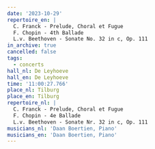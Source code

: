 ```yaml
---
date: '2023-10-29'
repertoire_en: |
  C. Franck - Prelude, Choral et Fugue
  F. Chopin - 4th Ballade
  L.v. Beethoven - Sonate No. 32 in c, Op. 111
in_archive: true
cancelled: false
tags:
  - concerts
hall_nl: De Leyhoeve
hall_en: De Leyhoeve
time: '11:00:27.766'
place_nl: Tilburg
place_en: Tilburg
repertoire_nl: |
  C. Franck - Prelude, Choral et Fugue
  F. Chopin - 4e Ballade
  L.v. Beethoven - Sonate Nr. 32 in c, Op. 111
musicians_nl: 'Daan Boertien, Piano'
musicians_en: 'Daan Boertien, Piano'
---
```


